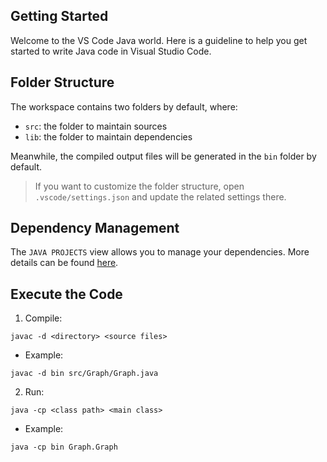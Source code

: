 ## Getting Started

Welcome to the VS Code Java world. Here is a guideline to help you get started to write Java code in Visual Studio Code.

## Folder Structure

The workspace contains two folders by default, where:

- `src`: the folder to maintain sources
- `lib`: the folder to maintain dependencies

Meanwhile, the compiled output files will be generated in the `bin` folder by default.

> If you want to customize the folder structure, open `.vscode/settings.json` and update the related settings there.

## Dependency Management

The `JAVA PROJECTS` view allows you to manage your dependencies. More details can be found [here](https://github.com/microsoft/vscode-java-dependency#manage-dependencies).

## Execute the Code

1. Compile:

```
javac -d <directory> <source files>
```
- Example:
```
javac -d bin src/Graph/Graph.java
```

2. Run:

```
java -cp <class path> <main class>
```
- Example:
```
java -cp bin Graph.Graph
```